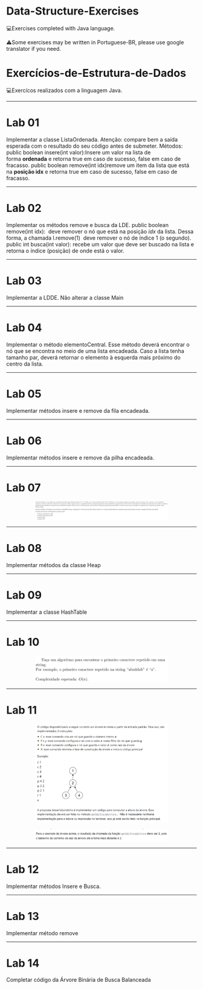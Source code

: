 # Data-Structure-Exercises
💻Exercises completed with Java language.

⚠️Some exercises may be written in Portuguese-BR, please use google translator if you need.

# Exercícios-de-Estrutura-de-Dados
💻Exercícos realizados com a linguagem Java.

---

# Lab 01

Implementar a classe ListaOrdenada. Atenção: compare bem a saída esperada com o resultado do seu código antes de submeter.
Métodos:
public boolean insere(int valor):Insere um valor na lista de forma **ordenada** e retorna true em caso de sucesso, false em caso de fracasso.
public boolean remove(int idx)remove um item da lista que está na **posição idx** e retorna true em caso de sucesso, false em caso de fracasso.

---

# Lab 02

Implementar os métodos remove e busca da LDE.
public boolean remove(int idx):  deve remover o nó que está na posição *idx* da lista. Dessa forma, a chamada l.remove(1)  deve remover o nó de índice 1 (o segundo).
public int busca(int valor): recebe um valor que deve ser buscado na lista e retorna o índice (posição) de onde está o valor.

---

# Lab 03

Implementar a LDDE. Não alterar a classe Main

---

# Lab 04

Implementar o método elementoCentral. Esse método deverá encontrar o nó que se encontra no meio de uma lista encadeada. Caso a lista tenha tamanho par,
deverá retornar o elemento à esquerda mais próximo do centro da lista.

---

# Lab 05

Implementar métodos insere e remove da fila encadeada.

---

# Lab 06

Implementar métodos insere e remove da pilha encadeada.

---

# Lab 07

<p align="center" >
  <img width="70%" src="Respository-imgs/Lab07.png" />
</p>

---

# Lab 08

Implementar métodos da classe Heap

---

# Lab 09

Implementar a classe HashTable

---

# Lab 10

<p align="center" >
  <img width="70%" src="Respository-imgs/Lab10.png" />
</p>

---

# Lab 11

<p align="center" >
  <img width="70%" src="Respository-imgs/Lab11-01.png" />
</p>
<p align="center" >
  <img width="70%" src="Respository-imgs/Lab11-02.png" />
</p>

---

# Lab 12

Implementar métodos Insere e Busca.

---

# Lab 13

Implementar método remove

---

# Lab 14

Completar código da Árvore Binária de Busca Balanceada

